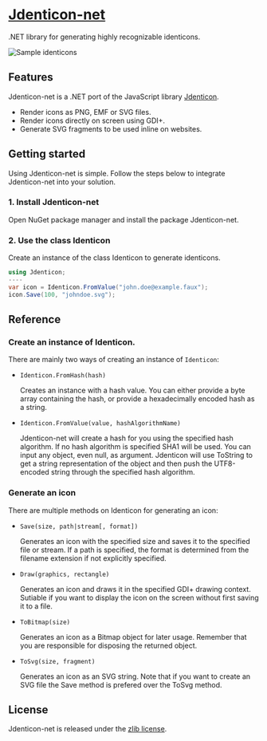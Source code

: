 # [Jdenticon-net](https://jdenticon.com)
.NET library for generating highly recognizable identicons.

![Sample identicons](https://jdenticon.com/hosted/github-samples.png)

## Features
Jdenticon-net is a .NET port of the JavaScript library [Jdenticon](https://github.com/dmester/jdenticon).

* Render icons as PNG, EMF or SVG files.
* Render icons directly on screen using GDI+.
* Generate SVG fragments to be used inline on websites.

## Getting started
Using Jdenticon-net is simple. Follow the steps below to integrate Jdenticon-net into your solution.

### 1. Install Jdenticon-net
Open NuGet package manager and install the package Jdenticon-net.

### 2. Use the class Identicon
Create an instance of the class Identicon to generate identicons.

```csharp
using Jdenticon;
----
var icon = Identicon.FromValue("john.doe@example.faux");
icon.Save(100, "johndoe.svg");
```

## Reference
### Create an instance of Identicon.
There are mainly two ways of creating an instance of ```Identicon```:

* ```Identicon.FromHash(hash)```

  Creates an instance with a hash value. You can either provide a byte array containing the hash, or 
  provide a hexadecimally encoded hash as a string.
  
* ```Identicon.FromValue(value, hashAlgorithmName)```

  Jdenticon-net will create a hash for you using the specified hash algorithm. If no hash algorithm is 
  specified SHA1 will be used. You can input any object, even null, as argument. Jdenticon will use 
  ToString to get a string representation of the object and then push the UTF8-encoded string through
  the specified hash algorithm.

### Generate an icon
There are multiple methods on Identicon for generating an icon:

* ```Save(size, path|stream[, format])```

  Generates an icon with the specified size and saves it to the specified file or stream. If a path
  is specified, the format is determined from the filename extension if not explicitly specified.
  
* ```Draw(graphics, rectangle)```

  Generates an icon and draws it in the specified GDI+ drawing context. Sutiable if you want to 
  display the icon on the screen without first saving it to a file.
  
* ```ToBitmap(size)```

  Generates an icon as a Bitmap object for later usage. Remember that you are responsible for 
  disposing the returned object.
  
* ```ToSvg(size, fragment)```

  Generates an icon as an SVG string. Note that if you want to create an SVG file the Save method 
  is prefered over the ToSvg method.

## License
Jdenticon-net is released under the [zlib license](https://github.com/dmester/jdenticon-net/blob/master/LICENSE.txt).
